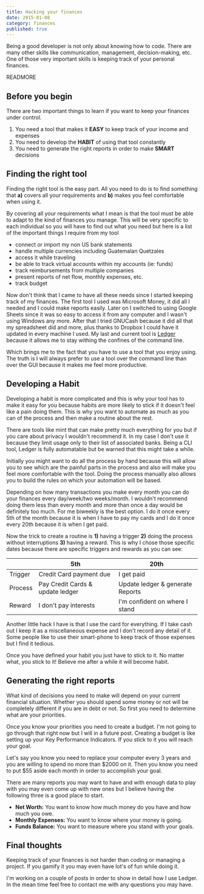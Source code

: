```yaml
---
title: Hacking your finances
date: 2015-01-08
category: finances
published: true
---
```

Being a good developer is not only about knowing how to code. There are many
other skills like communication, management, decision-making, etc. One of those
very important skills is keeping track of your personal finances.

READMORE

## Before you begin

There are two important things to learn if you want to keep your finances under
control.

 1. You need a tool that makes it **EASY** to keep track of your income and expenses
 2. You need to develop the **HABIT** of using that tool constantly
 3. You need to generate the right reports in order to make **SMART** decisions

## Finding the right tool

Finding the right tool is the easy part. All you need to do is to find something
that **a)** covers all your requirements and **b)** makes you feel comfortable when
using it.

By covering all your requirements what I mean is that the tool must be able to
adapt to the kind of finances you manage. This will be very specific to each
individual so you will have to find out what you need but here is a list of the
important things I require from my tool

 - connect or import my non US bank statements
 - handle multiple currencies including Guatemalan Quetzales
 - access it while traveling
 - be able to track virtual accounts within my accounts (ie: funds)
 - track reimbursements from multiple companies
 - present reports of net flow, monthly expenses, etc.
 - track budget

Now don't think that I came to have all these needs since I started keeping
track of my finances. The first tool I used was Microsoft Money, it did all
I needed and I could make reports easily. Later on I switched to using Google
Sheets since it was so easy to access it from any computer and I wasn't using
Windows any more. After that I tried GNUCash because it did all that my
spreadsheet did and more, plus thanks to Dropbox I could have it updated in
every machine I used. My last and current tool is
[Ledger](http://ledger-cli.org/) because it allows me to stay withing the
confines of the command line.

Which brings me to the fact that you have to use a tool that you enjoy using.
The truth is I will always prefer to use a tool over the command line than over
the GUI because it makes me feel more productive.

## Developing a Habit

Developing a habit is more complicated and this is why your tool has to make it
easy for you because habits are more likely to stick if it doesn't feel like
a pain doing them. This is why you want to automate as much as you can of the
process and then make a routine about the rest.

There are tools like mint that can make pretty much everything for you but if
you care about privacy I wouldn't recommend it. In my case I don't use it
because they limit usage only to their list of associated banks. Being a CLI
tool, Ledger is fully automatable but be warned that this might take a while.

Initially you might want to do all the process by hand because this will allow
you to see which are the painful parts in the process and also will make you
feel more comfortable with the tool. Doing the process manually also allows you
to build the rules on which your automation will be based.

Depending on how many transactions you make every month you can do your finances
every day/week/two weeks/month. I wouldn't recommend doing them less than every
month and more than once a day would be definitely too much. For me biweekly is
the best option. I do it once every 5th of the month because it is when I have
to pay my cards and I do it once every 20th because it is when I get paid.

Now the trick to create a routine is **1)** having a trigger **2)** doing the process
without interruptions **3)** having a reward. This is why I chose those specific
dates because there are specific triggers and rewards as you can see:

|        | 5th                             | 20th                             |
|--------|---------------------------------|----------------------------------|
|Trigger |Credit Card payment due          | I get paid                       |
|Process |Pay Credit Cards & update ledger | Update ledger & generate Reports |
|Reward  |I don't pay interests            | I'm confident on where I stand   |

Another little hack I have is that I use the card for everything. If I take cash
out I keep it as a miscellaneous expense and I don't record any detail of it. Some
people like to use their smart-phone to keep track of those expenses but I find
it tedious.

Once you have defined your habit you just have to stick to it. No matter what,
you stick to it! Believe me after a while it will become habit.

## Generating the right reports

What kind of decisions you need to make will depend on your current financial
situation. Whether you should spend some money or not will be completely
different if you are in debt or not. So first you need to determine what are
your priorities.

Once you know your priorities you need to create a budget. I'm not going to go
through that right now but I will in a future post. Creating a budget is like
setting up your Key Performance Indicators. If you stick to it you will reach
your goal.

Let's say you know you need to replace your computer every 3 years and you are
willing to spend no more than $2000 on it. Then you know you need to put $55
aside each month in order to accomplish your goal.

There are many reports you may want to have and with enough data to play with
you may even come up with new ones but I believe having the following three is
a good place to start.

- **Net Worth:** You want to know how much money do you have and how much you
owe.
- **Monthly Expenses:** You want to know where your money is going.
- **Funds Balance:** You want to measure where you stand with your goals.

## Final thoughts

Keeping track of your finances is not harder than coding or managing a project.
If you gamify it you may even have lot's of fun while doing it.

I'm working on a couple of posts in order to show in detail how I use Ledger. In
the mean time feel free to contact me with any questions you may have.

